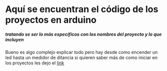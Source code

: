 # Aquí se encuentran el código de los proyectos en arduino 

##### tratando se ser lo más especificos con los nombres del proyecto y lo que incluyen 

Bueno es algo complejo explicar todo pero hay desde como encender un led hasta un medidor de ditancia si quieren saber más de como iniciar en los proyectos les dejo el [link](https://linktr.ee/ClaraCJFA)
